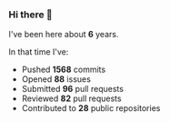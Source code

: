 ### Hi there 👋

I've been here about **6** years.

In that time I've:

- Pushed **1568** commits
- Opened **88** issues
- Submitted **96** pull requests
- Reviewed **82** pull requests
- Contributed to **28** public repositories

<!-- ![My scrobbles](https://lastfm-recently-played.vercel.app/api?user=dotdub) -->

